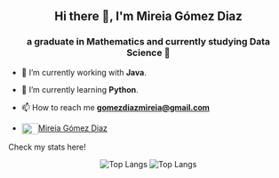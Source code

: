 <h2 align="center">Hi there 👋, I'm Mireia Gómez Diaz </h2>
<h3 align="center">a graduate in Mathematics and currently studying Data Science 🚀</h3>

- 🔭 I’m currently working with **Java**.

- 🌱 I’m currently learning **Python**.

- 📫 How to reach me **gomezdiazmireia@gmail.com**

- <a href="https://www.linkedin.com/in/mireia-gómez-diaz-4322221b0/" target="blank"><img align="center" src="https://cdn.jsdelivr.net/npm/simple-icons@3.0.1/icons/linkedin.svg" alt="Mireia Gómez Diaz" height="20" width="30" />Mireia Gómez Diaz</a> 

Check my stats here!
<div align="center">
  <img src="https://github-readme-stats.vercel.app/api/top-langs/?username=migodi15&layout=compact&theme=default&langs_count=10" alt="Top Langs" />
  <img src="https://github-readme-stats.vercel.app/api?username=migodi15" alt="Top Langs" />
</div>




<!--
- 👯 I’m looking to collaborate on ...
- 🤔 I’m looking for help with ...
- 💬 Ask me about ...
- 😄 Pronouns: ...
- ⚡ Fun fact: ...
✨
-->
